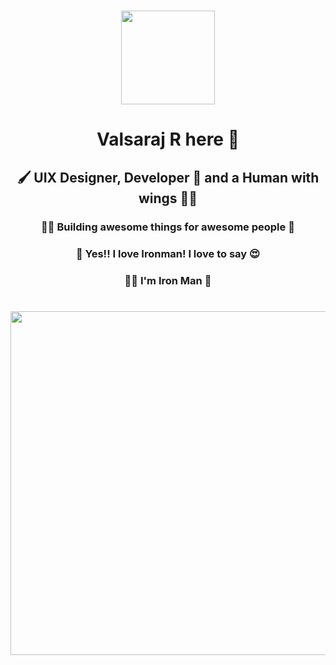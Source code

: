 <h1 align="center"><img src="https://avatars3.githubusercontent.com/u/42429710?s=460&u=2f00bd97beacf05c387fad102f0da844dc213d8f&v=4" width=150 /></h1>
<h1 align="center"> Valsaraj R here 👋 </h1>
<h2 align="center"> 🖌 UIX Designer, Developer 🥰 and a Human with wings 🧚‍♂️</h2>
<h3 align="center"> 🧑‍💻 Building awesome things for awesome people 🤩</h3>
<h3 align="center"> 🥳 Yes!! I love Ironman! I love to say 😍 </h3>
<h3 align="center">🦸🏻 I'm Iron Man 🦾</h3>
<h1 align="center"><img src="https://media.giphy.com/media/8xomIW1DRelmo/giphy.gif" width=550 /></h1>

<!--
**ivalsaraj/ivalsaraj** is a ✨ _special_ ✨ repository because its `README.md` (this file) appears on your GitHub profile.

Here are some ideas to get you started:

- 🔭 I’m currently working on ...
- 🌱 I’m currently learning ...
- 👯 I’m looking to collaborate on ...
- 🤔 I’m looking for help with ...
- 💬 Ask me about ...
- 📫 How to reach me: ...
- 😄 Pronouns: ...
- ⚡ Fun fact: ...
-->

